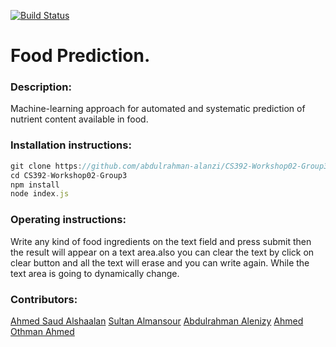 [![Build Status](https://app.travis-ci.com/abdulrahman-alanzi/CS392-Workshop02-Group3.svg?branch=main)](https://app.travis-ci.com/abdulrahman-alanzi/CS392-Workshop02-Group3)
# Food Prediction.
### Description:
Machine-learning approach for automated and systematic prediction of nutrient content available in food.
### Installation instructions:
```js
git clone https://github.com/abdulrahman-alanzi/CS392-Workshop02-Group3.git
cd CS392-Workshop02-Group3
npm install
node index.js
```
### Operating instructions:
Write any kind of food ingredients on the text field and press submit then the result will appear on a text area.also you can clear the text by click on clear button and all the text will erase and you can write again. While the text area is going to dynamically change.
### Contributors:
[Ahmed Saud Alshaalan](https://github.com/AhmedSaudA)
[Sultan Almansour](https://github.com/sultan209)
[Abdulrahman Alenizy](https://github.com/abdulrahman-alanzi)
[Ahmed Othman Ahmed](https://github.com/AhmedAl-Sardi)
